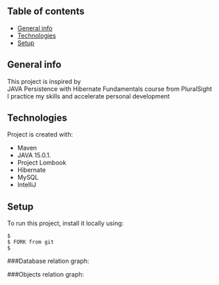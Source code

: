 ## Table of contents
* [General info](#general-info)
* [Technologies](#technologies)
* [Setup](#setup)

## General info
This project is inspired by</br>
JAVA Persistence with Hibernate Fundamentals course from PluralSight </br>
I practice my skills and accelerate personal development


## Technologies
Project is created with:
* Maven
* JAVA 15.0.1.
* Project Lombook
* Hibernate
* MySQL
* IntelliJ


## Setup
To run this project, install it locally using:

```
$ 
$ FORK from git
$ 
```
###Database relation graph:


###Objects relation graph:


